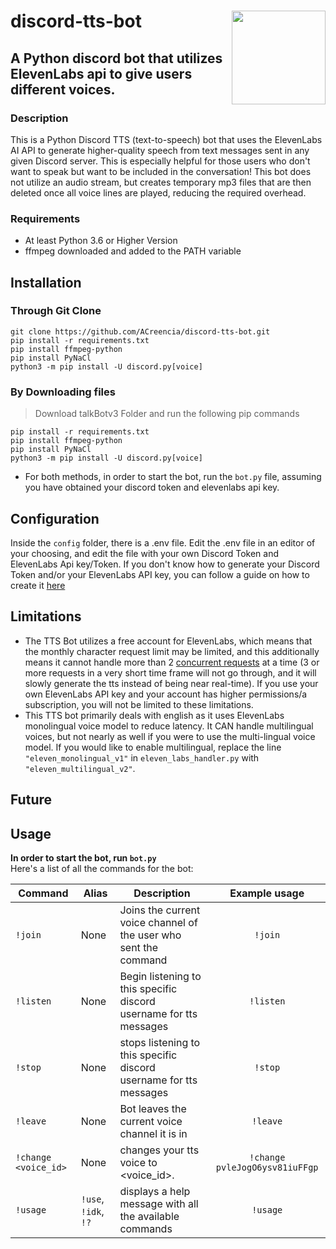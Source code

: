 # discord-tts-bot <img align="right" width="150" height="150" src="https://addons.mozilla.org/user-media/previews/thumbs/219/219717.jpg?modified=1622132156">


## A Python discord bot that utilizes ElevenLabs api to give users different voices. 

### Description
This is a Python Discord TTS (text-to-speech) bot that uses the ElevenLabs AI API to generate higher-quality speech from text messages sent in any given Discord server. This is especially helpful for those users who don't want to speak but want to be included in the conversation! This bot does not utilize an audio stream, but creates temporary mp3 files that are
then deleted once all voice lines are played, reducing the required overhead.




### Requirements
- At least Python 3.6 or Higher Version
- ffmpeg downloaded and added to the PATH variable
  

## Installation
### Through Git Clone
```
git clone https://github.com/ACreencia/discord-tts-bot.git
pip install -r requirements.txt
pip install ffmpeg-python
pip install PyNaCl
python3 -m pip install -U discord.py[voice]
```
### By Downloading files
>Download talkBotv3 Folder and run the following pip commands
```
pip install -r requirements.txt
pip install ffmpeg-python
pip install PyNaCl
python3 -m pip install -U discord.py[voice]
```

- For both methods, in order to start the bot, run the  `bot.py`  file, assuming you have obtained your discord token and elevenlabs api key.
## Configuration
Inside the `config` folder, there is a .env file. Edit the .env file in an editor of your choosing, and edit the file with your own Discord Token and ElevenLabs Api key/Token. If you don't know how to generate your Discord Token and/or your ElevenLabs API key, you can follow a guide on how to create it [here](https://github.com/ACreencia/discord-tts-bot/wiki)


## Limitations
- The TTS Bot utilizes a free account for ElevenLabs, which means that the monthly character request limit may be limited, and this additionally means it cannot handle more than 2 [concurrent requests](https://help.elevenlabs.io/hc/en-us/articles/14312733311761-How-many-requests-can-I-make-and-can-I-increase-it) at a time (3 or more requests in a very short time frame will not go through, and it will slowly generate the tts instead of being near real-time). If you use your own ElevenLabs API key and your account has higher permissions/a subscription, you will not be limited to these limitations.
- This TTS bot primarily deals with english as it uses ElevenLabs monolingual voice model to reduce latency. It CAN handle multilingual voices, but not nearly as well if you were to use the multi-lingual voice model. If you would like to enable multilingual, replace the line `"eleven_monolingual_v1"` in `eleven_labs_handler.py` with `"eleven_multilingual_v2"`.

## Future 


## Usage
**In order to start the bot, run `bot.py`**\
Here's a list of all the commands for the bot:

| Command                    | Alias     |   Description          | Example usage                               |
|----------------------------|------------------|-------------------------------|:----------------------------------------------------------:|
| `!join`                      | None    |  Joins the current voice channel of the user who sent the command | `!join` |
| `!listen`      | None | Begin listening to this specific discord username for tts messages | `!listen` |
| `!stop` | None | stops listening to this specific discord username for tts messages | `!stop` |
| `!leave` | None | Bot leaves the current voice channel it is in | `!leave` |
| `!change <voice_id>` | None | changes your tts voice to <voice_id>.  | `!change pvleJogO6ysv81iuFFgp`     |
| `!usage`   | `!use`, `!idk`, `!?` | displays a help message with all the available commands  | `!usage` |




